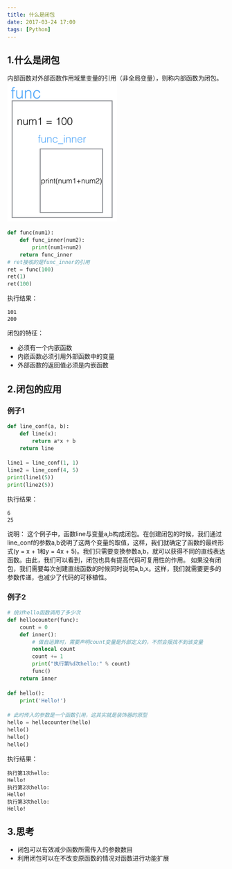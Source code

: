 ```yaml
---
title: 什么是闭包
date: 2017-03-24 17:00
tags: [Python]
---
```

## 1.什么是闭包
内部函数对外部函数作用域里变量的引用（非全局变量），则称内部函数为闭包。
![](03-Closure/1.png)
```python
def func(num1):
    def func_inner(num2):
        print(num1+num2)
    return func_inner
# ret接收的是func_inner的引用
ret = func(100)
ret(1)
ret(100)
```
执行结果：
```
101
200
```
闭包的特征：
- 必须有一个内嵌函数
- 内嵌函数必须引用外部函数中的变量
- 外部函数的返回值必须是内嵌函数

## 2.闭包的应用
### 例子1
```python
def line_conf(a, b):
    def line(x):
        return a*x + b
    return line

line1 = line_conf(1, 1)
line2 = line_conf(4, 5)
print(line1(5))
print(line2(5))
```
执行结果：
```
6
25
```
说明：
这个例子中，函数line与变量a,b构成闭包。在创建闭包的时候，我们通过line_conf的参数a,b说明了这两个变量的取值，这样，我们就确定了函数的最终形式(y = x + 1和y = 4x + 5)。我们只需要变换参数a,b，就可以获得不同的直线表达函数。由此，我们可以看到，闭包也具有提高代码可复用性的作用。
如果没有闭包，我们需要每次创建直线函数的时候同时说明a,b,x。这样，我们就需要更多的参数传递，也减少了代码的可移植性。

### 例子2
```python
# 统计hello函数调用了多少次
def hellocounter(func):
    count = 0 
    def inner():
        # 做自运算时，需要声明count变量是外部定义的，不然会报找不到该变量
        nonlocal count
        count += 1
        print("执行第%d次hello:" % count)
        func()
    return inner

def hello():
    print('Hello!')

# 此时传入的参数是一个函数引用，这其实就是装饰器的原型
hello = hellocounter(hello)
hello()
hello()
hello() 
```
执行结果：
```
执行第1次hello:
Hello!
执行第2次hello:
Hello!
执行第3次hello:
Hello!
```
## 3.思考
- 闭包可以有效减少函数所需传入的参数数目
- 利用闭包可以在不改变原函数的情况对函数进行功能扩展
